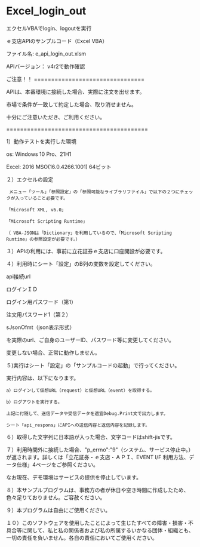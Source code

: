 # Excel_login_out
エクセルVBAでlogin、logoutを実行

ｅ支店APIのサンプルコード（Excel VBA）

ファイル名: e_api_login_out.xlsm

APIバージョン： v4r2で動作確認

ご注意！！ ================================

APIは、本番環境に接続した場合、実際に注文を出せます。

市場で条件が一致して約定した場合、取り消せません。

十分にご注意いただき、ご利用ください。

=========================================

1）動作テストを実行した環境

  os: Windows 10 Pro、21H1

  Excel:  2016 MSO(16.0.4266.1001) 64ビット

２）エクセルの設定

     メニュー「ツール」「参照設定」の「参照可能なライブラリファイル」で以下の２つにチェックが入っていること必要です。

	「Microsoft XML, v6.0」

	「Microsoft Scripting Runtime」

	（ VBA-JSONは「Dictionary」を利用しているので、「Microsoft Scripting Runtime」の参照設定が必要です。） 

３）APIの利用には、事前に立花証券ｅ支店に口座開設が必要です。

４）利用時にシート「設定」のB列の変数を設定してください。

  api接続url

  ログインＩＤ

  ログイン用パスワード（第1）

  注文用パスワード1（第２）

  sJsonOfmt（json表示形式）

を実際のurl、ご自身のユーザーID、パスワード等に変更してください。

変更しない場合、正常に動作しません。

５)実行はシート「設定」の「サンプルコードの起動」で行ってください。

  実行内容は、以下になります。

	a）ログインして仮想URL（request）と仮想URL（event）を取得する。

	b）ログアウトを実行する。

	上記に付随して、送信データや受信データを適宜Debug.Print文で出力します。

	シート「api_respons」にAPIへの送信内容と返信内容を記録します。

６）取得した文字列に日本語が入った場合、文字コードはshift-jisです。

７）利用時間外に接続した場合、"p_errno":"9"（システム、サービス停止中。）が返されます。詳しくは「立花証券・ｅ支店・ＡＰＩ、EVENT I/F 利用方法、データ仕様」4ページをご参照ください。

なお現在、デモ環境はサービスの提供を停止しています。

８）本サンプルプログラムは、事務方の者が休日や空き時間に作成したため、色々足りておりません。ご容赦ください。

９）本プログラムは自由にご使用ください。

１０）このソフトウェアを使用したことによって生じたすべての障害・損害・不具合等に関して、私と私の関係者および私の所属するいかなる団体・組織とも、一切の責任を負いません。各自の責任においてご使用ください。
